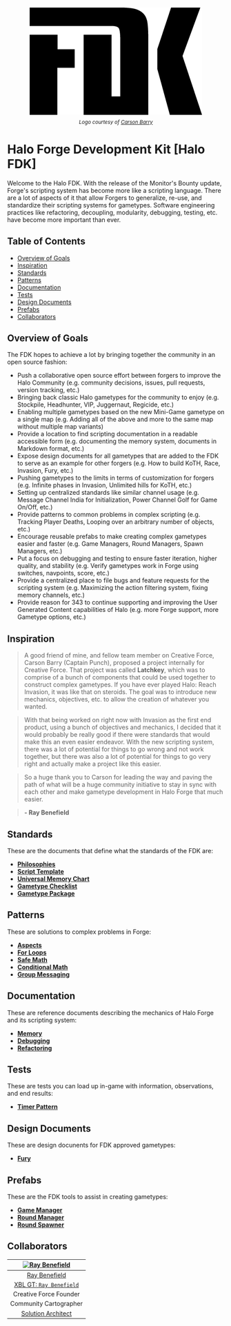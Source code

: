 <p align="center">
    <a href="https://github.com/RayBenefield/Forge-Dev-Kit">
        <img src="images/logo-black-400x249.png" alt="Forge Dev Kit"/>
    </a>
    <br />
    <sub><em>Logo courtesy of <a href="https://www.linkedin.com/in/ACoAABSukNQBFG3qSrL7DzoXFWf0lDJ70g6Yy-w/">Carson Barry</a></em></sub>
</p>

# Halo Forge Development Kit [Halo FDK]

Welcome to the Halo FDK. With the release of the Monitor's Bounty update,
Forge's scripting system has become more like a scripting language. There are a
lot of aspects of it that allow Forgers to generalize, re-use, and standardize
their scripting systems for gametypes. Software engineering practices like
refactoring, decoupling, modularity, debugging, testing, etc. have become more
important than ever.


## Table of Contents

 - [Overview of Goals](#overview-of-goals)
 - [Inspiration](#inspiration)
 - [Standards](#standards)
 - [Patterns](#patterns)
 - [Documentation](#documentation)
 - [Tests](#tests)
 - [Design Documents](#design-documents)
 - [Prefabs](#prefabs)
 - [Collaborators](#collaborators)

## Overview of Goals

The FDK hopes to achieve a lot by bringing together the community in an open
source fashion:

 - Push a collaborative open source effort between forgers to improve the Halo
   Community (e.g. community decisions, issues, pull requests, version
tracking, etc.)
 - Bringing back classic Halo gametypes for the community to enjoy (e.g.
   Stockpile, Headhunter, VIP, Juggernaut, Regicide, etc.)
 - Enabling multiple gametypes based on the new Mini-Game gametype on a single
   map (e.g. Adding all of the above and more to the same map without multiple
map variants)
 - Provide a location to find scripting documentation in a readable accessible
   form (e.g. documenting the memory system, documents in Markdown format,
etc.)
 - Expose design documents for all gametypes that are added to the FDK to serve
   as an example for other forgers (e.g. How to build KoTH, Race, Invasion,
Fury, etc.)
 - Pushing gametypes to the limits in terms of customization for forgers (e.g.
   Infinite phases in Invasion, Unlimited hills for KoTH, etc.)
 - Setting up centralized standards like similar channel usage (e.g. Message
   Channel India for Initialization, Power Channel Golf for Game On/Off, etc.)
 - Provide patterns to common problems in complex scripting (e.g. Tracking
   Player Deaths, Looping over an arbitrary number of objects, etc.)
 - Encourage reusable prefabs to make creating complex gametypes easier and
   faster (e.g. Game Managers, Round Managers, Spawn Managers, etc.)
 - Put a focus on debugging and testing to ensure faster iteration, higher
   quality, and stability (e.g. Verify gametypes work in Forge using switches,
navpoints, score, etc.)
 - Provide a centralized place to file bugs and feature requests for the
   scripting system (e.g. Maximizing the action filtering system, fixing memory
channels, etc.)
 - Provide reason for 343 to continue supporting and improving the User
   Generated Content capabilities of Halo (e.g. more Forge support, more
Gametype options, etc.)


## Inspiration

> A good friend of mine, and fellow team member on Creative Force, Carson Barry
> (Captain Punch), proposed a project internally for Creative Force. That
> project was called **Latchkey**, which was to comprise of a bunch of
> components that could be used together to construct complex gametypes. If you
> have ever played Halo: Reach Invasion, it was like that on steroids. The goal
> was to introduce new mechanics, objectives, etc. to allow the creation of
> whatever you wanted.

> With that being worked on right now with Invasion as the first end product,
> using a bunch of objectives and mechanics, I decided that it would probably be
> really good if there were standards that would make this an even easier
> endeavor. With the new scripting system, there was a lot of potential for
> things to go wrong and not work together, but there was also a lot of potential
> for things to go very right and actually make a project like this easier.

> So a huge thank you to Carson for leading the way and paving the path of what
> will be a huge community initiative to stay in sync with each other and make
> gametype development in Halo Forge that much easier.

> **- Ray Benefield**


## Standards

These are the documents that define what the standards of the FDK are:

 - [**Philosophies**](standards/philosophies.hs.md)
 - [**Script Template**](standards/haloscript-template.hs.md)
 - [**Universal Memory Chart**](standards/universal-memory-chart.hs.md)
 - [**Gametype Checklist**](standards/gametype-checklist.hs.md)
 - [**Gametype Package**](standards/gametype-package.hs.md)


## Patterns

These are solutions to complex problems in Forge:

 - [**Aspects**](patterns/aspects.hs.md)
 - [**For Loops**](patterns/for-loops.hs.md)
 - [**Safe Math**](patterns/safe-math.hs.md)
 - [**Conditional Math**](patterns/conditional-math.hs.md)
 - [**Group Messaging**](patterns/group-messaging.hs.md)


## Documentation

These are reference documents describing the mechanics of Halo Forge and its
scripting system:

 - [**Memory**](docs/memory.hs.md)
 - [**Debugging**](docs/debugging.hs.md)
 - [**Refactoring**](docs/refactoring.hs.md)


## Tests

These are tests you can load up in-game with information, observations, and end
results:

 - [**Timer Pattern**](tests/timer-pattern.hs.md)


## Design Documents

These are design docunents for FDK approved gametypes:

 - [**Fury**](design-docs/fury.hs.md)


## Prefabs

These are the FDK tools to assist in creating gametypes:

 - [**Game Manager**](prefabs/game-manager.hs.md)
 - [**Round Manager**](prefabs/round-manager.hs.md)
 - [**Round Spawner**](prefabs/round-spawner.hs.md)


## Collaborators

|[![Ray Benefield](http://gravatar.com/avatar/e931b13306ea1022549766266727f789?s=144)](https://github.com/RayBenefield) |
|:---:|
| [Ray Benefield](https://github.com/RayBenefield) |
| [XBL GT: `Ray Benefield`](https://account.xbox.com/en-US/Profile?GamerTag=Ray%20Benefield) |
| Creative Force Founder |
| Community Cartographer |
| [Solution Architect](https://en.wikipedia.org/wiki/Solution_architect) |
